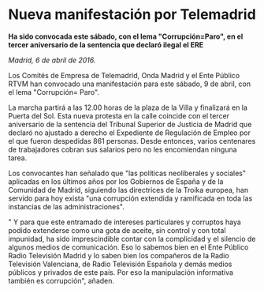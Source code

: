 # Nueva manifestación por Telemadrid

**Ha sido convocada este sábado, con el lema "Corrupción=Paro", en el tercer aniversario de la sentencia que declaró ilegal el ERE**

*Madrid, 6 de abril de 2016.*

Los Comités de Empresa de Telemadrid, Onda Madrid y el Ente Público RTVM han convocado una manifestación para este sábado, 9 de abril, con el lema "Corrupción= Paro".

La marcha partirá a las 12.00 horas de la plaza de la Villa y finalizará en la Puerta del Sol. Esta nueva protesta en la calle coincide con el tercer aniversario de la sentencia del Tribunal Superior de Justicia de Madrid que declaró no ajustado a derecho el Expediente de Regulación de Empleo por el que fueron despedidas 861 personas. Desde entonces, varios centenares de trabajadores cobran sus salarios pero no les encomiendan ninguna tarea.

Los convocantes han señalado que "las políticas neoliberales y sociales" aplicadas en los últimos años por los Gobiernos de España y de la Comunidad de Madrid, siguiendo las directrices de la Troika europea, han servido para hoy exista "una corrupción extendida y ramificada en toda las instancias de las administraciones".

" Y para que este entramado de intereses particulares y corruptos haya podido extenderse como una gota de aceite, sin control y con total impunidad, ha sido imprescindible contar con la complicidad y el silencio de algunos medios de comunicación. Eso lo sabemos bien en el Ente Público Radio Televisión Madrid y lo saben bien los compañeros de la Radio Televisión Valenciana, de Radio Televisión Española y demás medios públicos y privados de este país. Por eso la manipulación informativa también es corrupción", añaden.
